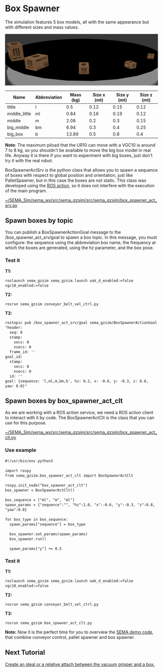# Box Spawner

The simulation features 5 box models, all with the same appearance but with different sizes and mass values.

![Alt text](/imgs/box_models.png)

|Name          |Abbreviation| Mass (kg) | Size x (mt) | Size y (mt) | Size z (mt) |
|--------------|------------|------|-----------|-----------|-----------|
|little        |l           |0.5   |   0.12    |     0.15  |   0.12    |        
|middle_little |ml          |0.84  |   0.16    |     0.19   |   0.12   |
|middle        |m           |2.08  |   0.2     |      0.3  |   0.15    |
|big_middle    |bm          |6.94  |   0.3     |      0.4  |   0.25    |
|big_box       |b           |13.89 |   0.5     |      0.8  |   0.4     |

**Note**: The maximum piload that the UR10 can move with a VGC10 is around 7 to 8 kg, so you shouldn't be available to move the big box model in real life. Anyway it is there if you want to experiment with big boxes, just don't try it with the real robot.

BoxSpawnerActSrv is the python class that allows you to spawn a sequence of boxes with respect to global position and orientation, just like PalletSpawner, but in this case the boxes are not static. This class was developed using the [ROS action](http://wiki.ros.org/actionlib), so it does not interfere with the execution of the main program.

[~/SEMA_Sim/sema_ws/src/sema_gzsim/src/sema_gzsim/box_spawner_act_srv.py](https://github.com/MonkyDCristian/SEMA_Sim/blob/main/sema_ws/src/sema_gzsim/src/sema_gzsim/box_spawner_act_clt.py)

## Spawn boxes by topic 
You can publish a BoxSpawnerActionGoal message to the /box_spawner_act_srv/goal to spawn a box topic. In this message, you must configure: the sequence using the abbreviation box name, the frequency at which the boxes are generated, using the hz parameter, and the box pose.

### Test it
**T1:**
```
roslaunch sema_gzsim sema_gzsim.launch oak_d_enabled:=false vgc10_enabled:=false  
```
**T2:**
```
rosrun sema_gzsim conveyor_belt_vel_ctrl.py
```
**T3:**
```
rostopic pub /box_spawner_act_srv/goal sema_gzsim/BoxSpawnerActionGoal "header:
  seq: 0
  stamp:
    secs: 0
    nsecs: 0
  frame_id: ''
goal_id:
  stamp:
    secs: 0
    nsecs: 0
  id: ''
goal: {sequence: 'l,ml,m,bm,b', hz: 0.2, x: -0.6, y: -0.3, z: 0.8, yaw: 0.0}" 
```

## Spawn boxes by box_spawner_act_clt

As we are working with a ROS action service, we need a ROS action client to interact with it by code. The  BoxSpawnerActClt is the class that you can use for this purpose. 

[~/SEMA_Sim/sema_ws/src/sema_gzsim/src/sema_gzsim/box_spawner_act_clt.py](https://github.com/MonkyDCristian/SEMA_Sim/blob/main/sema_ws/src/sema_gzsim/src/sema_gzsim/box_spawner_act_clt.py)

### Use example
```
#!/usr/bin/env python3

import rospy
from sema_gzsim.box_spawner_act_clt import BoxSpawnerActClt

rospy.init_node("box_spawner_act_clt")
box_spawner = BoxSpawnerActClt()

box_sequence = ["ml", "m", "ml"]
spawn_params = {"sequence":"", "hz":1.0, "x":-0.6, "y":-0.3, "z":0.8, "yaw":0.0}

for box_type in box_sequence:
  spawn_params["sequence"] = box_type

  box_spawner.set_params(spawn_params)
  box_spawner.run()

  spawn_params["y"] += 0.5
```
### Test it

**T1:**
```
roslaunch sema_gzsim sema_gzsim.launch oak_d_enabled:=false vgc10_enabled:=false  
```
**T2:**
```
rosrun sema_gzsim conveyor_belt_vel_ctrl.py
```
**T3:**
```
rosrun sema_gzsim box_spawner_act_clt.py
```

**Note:** Now it is the perfect time for you to overview the [SEMA demo code](https://github.com/MonkyDCristian/SEMA_Sim/blob/main/sema_ws/src/sema_gzsim/node/sema_demo.py), that combine conveyor control, pallet spawner and box spawner.

## Next Tutorial
[Create an ideal or a relative attach between the vacuum gripper and a box.](https://github.com/MonkyDCristian/SEMA_Sim/blob/main/documentation/box_attacher.md)
